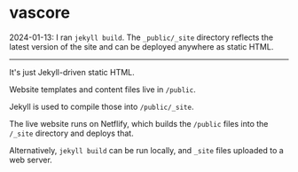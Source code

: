 vascore
=======

2024-01-13: I ran `jekyll build`. The `_public/_site` directory reflects the latest version of the site and can be deployed anywhere as static HTML.

---

It's just Jekyll-driven static HTML.

Website templates and content files live in `/public`.

Jekyll is used to compile those into `/public/_site`.

The live website runs on Netflify, which builds the `/public` files into the `/_site` directory and deploys that.

Alternatively, `jekyll build` can be run locally, and `_site` files uploaded to a web server.
